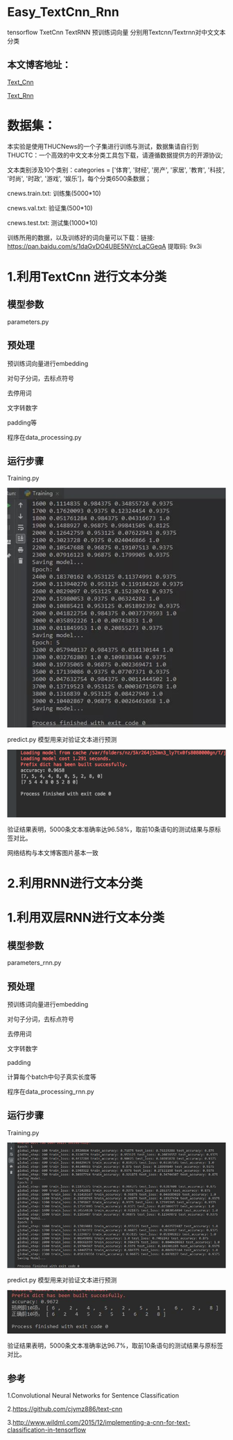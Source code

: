 # Easy_TextCnn_Rnn
tensorflow TxetCnn TextRNN 预训练词向量 分别用Textcnn/Textrnn对中文文本分类

## 本文博客地址：
[Text_Cnn](https://www.jianshu.com/p/f95d472b13ea)

[Text_Rnn](https://www.jianshu.com/p/cd9563a3f6c9)

# 数据集：
本实验是使用THUCNews的一个子集进行训练与测试，数据集请自行到THUCTC：一个高效的中文文本分类工具包下载，请遵循数据提供方的开源协议;

文本类别涉及10个类别：categories = ['体育', '财经', '房产', '家居', '教育', '科技', '时尚', '时政', '游戏', '娱乐']，每个分类6500条数据；

cnews.train.txt: 训练集(5000*10)

cnews.val.txt: 验证集(500*10)

cnews.test.txt: 测试集(1000*10)

训练所用的数据，以及训练好的词向量可以下载：链接: https://pan.baidu.com/s/1daGvDO4UBE5NVrcLaCGeqA 提取码: 9x3i 

# 1.利用TextCnn 进行文本分类
## 模型参数
parameters.py

## 预处理
预训练词向量进行embedding

对句子分词，去标点符号

去停用词

文字转数字

padding等

程序在data_processing.py

## 运行步骤
Training.py 

![train and test result](https://github.com/NLPxiaoxu/Easy_TextCnn_Rnn/blob/master/TextCnn/image/train.jpeg)

predict.py 模型用来对验证文本进行预测

![evalutaing result](https://github.com/NLPxiaoxu/Easy_TextCnn_Rnn/blob/master/TextCnn/image/evaluate.jpeg)

验证结果表明，5000条文本准确率达96.58%，取前10条语句的测试结果与原标签对比。

网络结构与本文博客图片基本一致



# 2.利用RNN进行文本分类

# 1.利用双层RNN进行文本分类
## 模型参数
parameters_rnn.py

## 预处理
预训练词向量进行embedding

对句子分词，去标点符号

去停用词

文字转数字

padding

计算每个batch中句子真实长度等

程序在data_processing_rnn.py

## 运行步骤
Training.py 

![train and test result](https://github.com/NLPxiaoxu/Easy_TextCnn_Rnn/blob/master/TextRnn/image/train.jpg)

predict.py 模型用来对验证文本进行预测

![evalutaing result](https://github.com/NLPxiaoxu/Easy_TextCnn_Rnn/blob/master/TextRnn/image/predict.jpg)

验证结果表明，5000条文本准确率达96.7%，取前10条语句的测试结果与原标签对比。


## 参考
1.Convolutional Neural Networks for Sentence Classification 

2.https://github.com/cjymz886/text-cnn

3.http://www.wildml.com/2015/12/implementing-a-cnn-for-text-classification-in-tensorflow
